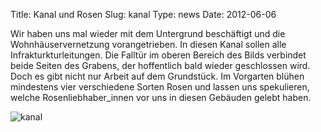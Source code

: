 Title: Kanal und Rosen
Slug: kanal
Type: news
Date: 2012-06-06

<p>Wir haben uns mal wieder mit dem Untergrund beschäftigt und die Wohnhäuservernetzung vorangetrieben. In diesen Kanal sollen alle Infrakturkturleitungen. Die Falltür im oberen Bereich des Bilds verbindet beide Seiten des Grabens, der hoffentlich bald wieder geschlossen wird.
Doch es gibt nicht nur Arbeit auf dem Grundstück. Im Vorgarten blühen mindestens vier verschiedene Sorten Rosen und lassen uns spekulieren, welche Rosenliebhaber_innen vor uns in diesen Gebäuden gelebt haben.
</p>
<img src="/images/12_juni0.png" alt="kanal"/>
